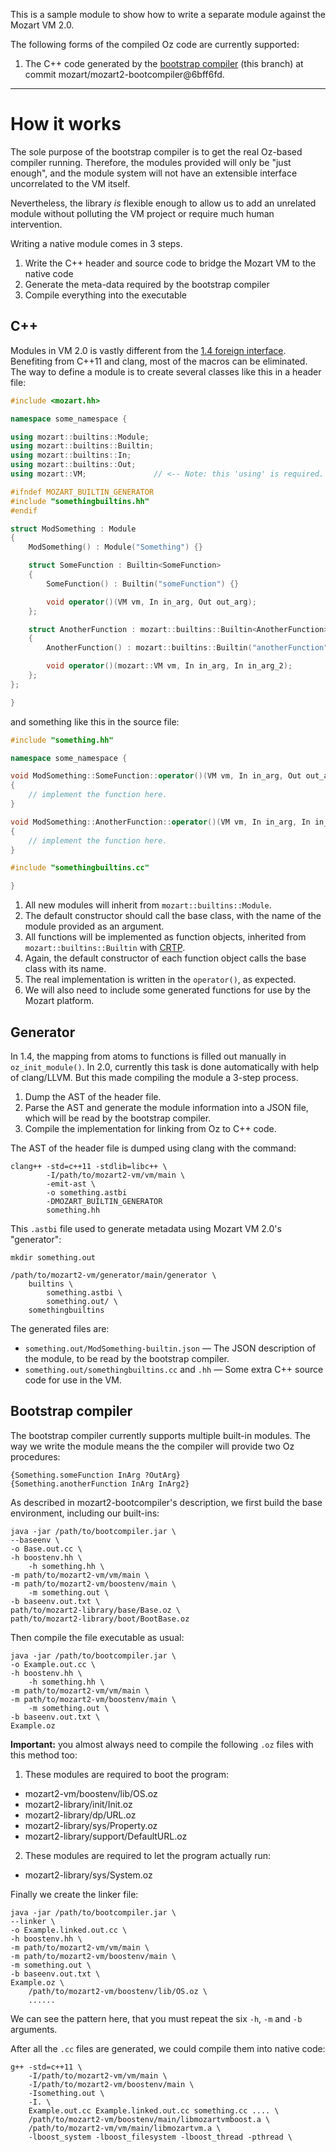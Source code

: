 This is a sample module to show how to write a separate module against the Mozart VM 2.0.

The following forms of the compiled Oz code are currently supported:

1. The C++ code generated by the [bootstrap compiler](https://github.com/mozart/mozart2-bootcompiler) (this branch) at commit mozart/mozart2-bootcompiler@6bff6fd.

----

# How it works

The sole purpose of the bootstrap compiler is to get the real Oz-based compiler running. Therefore, the modules provided will only be "just enough", and the module system will not have an extensible interface uncorrelated to the VM itself.

Nevertheless, the library *is* flexible enough to allow us to add an unrelated module without polluting the VM project or require much human intervention.

Writing a native module comes in 3 steps.

1. Write the C++ header and source code to bridge the Mozart VM to the native code
2. Generate the meta-data required by the bootstrap compiler
3. Compile everything into the executable

## C++

Modules in VM 2.0 is vastly different from the [1.4 foreign interface](http://www.mozart-oz.org/documentation/foreign/index.html). Benefiting from C++11 and clang, most of the macros can be eliminated. The way to define a module is to create several classes like this in a header file:

```c++
#include <mozart.hh>

namespace some_namespace {

using mozart::builtins::Module;
using mozart::builtins::Builtin;
using mozart::builtins::In;
using mozart::builtins::Out;
using mozart::VM;               // <-- Note: this 'using' is required.

#ifndef MOZART_BUILTIN_GENERATOR
#include "somethingbuiltins.hh"
#endif

struct ModSomething : Module
{
    ModSomething() : Module("Something") {}

    struct SomeFunction : Builtin<SomeFunction>
    {
        SomeFunction() : Builtin("someFunction") {}

        void operator()(VM vm, In in_arg, Out out_arg);
    };

    struct AnotherFunction : mozart::builtins::Builtin<AnotherFunction>
    {
        AnotherFunction() : mozart::builtins::Builtin("anotherFunction") {}

        void operator()(mozart::VM vm, In in_arg, In in_arg_2);
    };
};

}
```

and something like this in the source file:

```c++
#include "something.hh"

namespace some_namespace {

void ModSomething::SomeFunction::operator()(VM vm, In in_arg, Out out_arg)
{
    // implement the function here.
}

void ModSomething::AnotherFunction::operator()(VM vm, In in_arg, In in_arg_2)
{
    // implement the function here.
}

#include "somethingbuiltins.cc"

}


```

1. All new modules will inherit from `mozart::builtins::Module`.
2. The default constructor should call the base class, with the name of the module provided as an argument.
3. All functions will be implemented as function objects, inherited from `mozart::builtins::Builtin` with [CRTP](http://en.wikipedia.org/wiki/Curiously_recurring_template_pattern).
4. Again, the default constructor of each function object calls the base class with its name.
5. The real implementation is written in the `operator()`, as expected.
6. We will also need to include some generated functions for use by the Mozart platform.

## Generator

In 1.4, the mapping from atoms to functions is filled out manually in `oz_init_module()`. In 2.0, currently this task is done automatically with help of clang/LLVM. But this made compiling the module a 3-step process.

1. Dump the AST of the header file.
2. Parse the AST and generate the module information into a JSON file, which will be read by the bootstrap compiler.
3. Compile the implementation for linking from Oz to C++ code.

The AST of the header file is dumped using clang with the command:

    clang++ -std=c++11 -stdlib=libc++ \
            -I/path/to/mozart2-vm/vm/main \
            -emit-ast \
            -o something.astbi
            -DMOZART_BUILTIN_GENERATOR
            something.hh

This `.astbi` file used to generate metadata using Mozart VM 2.0's "generator":

    mkdir something.out

    /path/to/mozart2-vm/generator/main/generator \
	    builtins \
            something.astbi \
            something.out/ \
	    somethingbuiltins

The generated files are:

* `something.out/ModSomething-builtin.json` — The JSON description of the module, to be read by the bootstrap compiler.
* `something.out/somethingbuiltins.cc` and `.hh` — Some extra C++ source code for use in the VM.

## Bootstrap compiler

The bootstrap compiler currently supports multiple built-in modules. The way we write the module means the the compiler will provide two Oz procedures:

    {Something.someFunction InArg ?OutArg}
    {Something.anotherFunction InArg InArg2}

As described in mozart2-bootcompiler's description, we first build the base environment, including our built-ins:

    java -jar /path/to/bootcompiler.jar \
	--baseenv \
	-o Base.out.cc \
	-h boostenv.hh \
        -h something.hh \
	-m path/to/mozart2-vm/vm/main \
	-m path/to/mozart2-vm/boostenv/main \
        -m something.out \
	-b baseenv.out.txt \
	path/to/mozart2-library/base/Base.oz \
	path/to/mozart2-library/boot/BootBase.oz

Then compile the file executable as usual:

    java -jar /path/to/bootcompiler.jar \
	-o Example.out.cc \
	-h boostenv.hh \
        -h something.hh \
	-m path/to/mozart2-vm/vm/main \
	-m path/to/mozart2-vm/boostenv/main \
        -m something.out \
	-b baseenv.out.txt \
	Example.oz

**Important:** you almost always need to compile the following `.oz` files with this method too:

1. These modules are required to boot the program:

 * mozart2-vm/boostenv/lib/OS.oz
 * mozart2-library/init/Init.oz
 * mozart2-library/dp/URL.oz
 * mozart2-library/sys/Property.oz
 * mozart2-library/support/DefaultURL.oz

2. These modules are required to let the program actually run:

 * mozart2-library/sys/System.oz


Finally we create the linker file:

    java -jar /path/to/bootcompiler.jar \
	--linker \
	-o Example.linked.out.cc \
	-h boostenv.hh \
	-m path/to/mozart2-vm/vm/main \
	-m path/to/mozart2-vm/boostenv/main \
	-m something.out \
	-b baseenv.out.txt \
	Example.oz \
        /path/to/mozart2-vm/boostenv/lib/OS.oz \
        ......

We can see the pattern here, that you must repeat the six `-h`, `-m` and `-b` arguments.

After all the `.cc` files are generated, we could compile them into native code:

    g++ -std=c++11 \
        -I/path/to/mozart2-vm/vm/main \
        -I/path/to/mozart2-vm/boostenv/main \
        -Isomething.out \
        -I. \
        Example.out.cc Example.linked.out.cc something.cc .... \
        /path/to/mozart2-vm/boostenv/main/libmozartvmboost.a \
        /path/to/mozart2-vm/vm/main/libmozartvm.a \
        -lboost_system -lboost_filesystem -lboost_thread -pthread \


